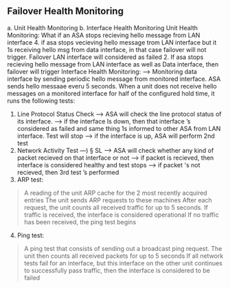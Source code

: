## Failover Health Monitoring
a. Unit Health Monitoring
b. Interface Health Monitoring
Unit Health Monitoring:
What if an ASA stops recieving hello message from LAN interface
4. if asa stops vecieving hello message trom LAN interface but it 1s receiving hello msg from data interface,
in that case failover will not trigger. Failover LAN interface will considered as failed
2. If asa stops recieving hello message from LAN interface as well as Data interface, then failover will trigger
Interface Health Monitoring:
--> Monitoring data interface by sending periodic hello message from monitored interface.
ASA sends hello messaae everu 5 seconds.
When a unit does not receive hello messages on a monitored
interface for half of the configured hold time, it runs the following
tests:
1. Line Protocol Status Check
--> ASA will check the line protocol status of its interface.
--> if the interface Is down, then that interface ’s considered as failed and same thing 1s informed to other
ASA from LAN interface. Test will stop
--> if the interface is up, ASA will perform 2nd test
2. Network Activity Test —) § SL
--> ASA will check whether any kind of packet recieved on that interface or not
--> if packet is recieved, then interface is considered healthy and test stops
--> if packet 's not recieved, then 3rd test ’s performed
3. ARP test:
> A reading of the unit ARP cache for the 2 most recently acquired
> entries
> The unit sends ARP requests to these machines
> After each request, the unit counts all received traffic for up to 5
> seconds. If traffic is received, the interface is considered
> operational
> If no traffic has been received, the ping test begins
4. Ping test:
>A ping test that consists of sending out a broadcast ping request.
>The unit then counts all received packets for up to 5 seconds
>If all network tests fail for an interface, but this interface on the
>other unit continues to successfully pass traffic, then the interface
>is considered to be failed